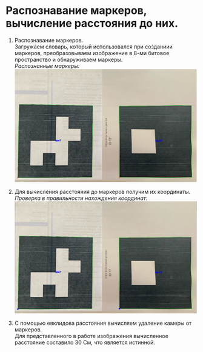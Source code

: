 # Распознавание маркеров, вычисление расстояния до них.

1. Распознавание маркеров.  
   Загружаем словарь, который использовался при созданиии маркеров, преобразовываем изображение в 8-ми битовое пространство и обнаруживаем маркеры.  
   *Распознанные маркеры:*
   ![DetectMarkers](./img/DetectMarkers.png)
   
2. Для вычисления расстояния до маркеров получим их координаты.  
   *Проверка в правильности нахождения координат:*
   ![PointMarks](./img/XYMarkers.png)
   
3. С помощью евклидова расстояния вычисляем удаление камеры от маркеров.  
   Для представленного в работе изображения вычисленное расстояние составило 30 См, что является истинной.

